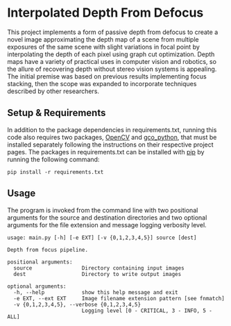 # Interpolated Depth From Defocus

This project implements a form of passive depth from defocus to create a novel image approximating the depth map of a scene from multiple exposures of the same scene with slight variations in focal point by interpolating the depth of each pixel using graph cut optimization. Depth maps have a variety of practical uses in computer vision and robotics, so the allure of recovering depth without stereo vision systems is appealing. The initial premise was based on previous results implementing focus stacking, then the scope was expanded to incorporate techniques described by other researchers.

## Setup & Requirements

In addition to the package dependencies in requirements.txt, running this code also requires two packages, [OpenCV](http://opencv.org/downloads.html) and [gco_python](https://github.com/amueller/gco_python), that must be installed separately following the instructions on their respective project pages. The packages in requirements.txt can be installed with [pip](https://pip.pypa.io/en/stable/installing/) by running the following command:

`pip install -r requirements.txt`

## Usage

The program is invoked from the command line with two positional arguments for the source and destination directories and two optional arguments for the file extension and message logging verbosity level.

```
usage: main.py [-h] [-e EXT] [-v {0,1,2,3,4,5}] source [dest]

Depth from focus pipeline.

positional arguments:
  source                Directory containing input images
  dest                  Directory to write output images

optional arguments:
  -h, --help            show this help message and exit
  -e EXT, --ext EXT     Image filename extension pattern [see fnmatch]
  -v {0,1,2,3,4,5}, --verbose {0,1,2,3,4,5}
                        Logging level [0 - CRITICAL, 3 - INFO, 5 - ALL]
```